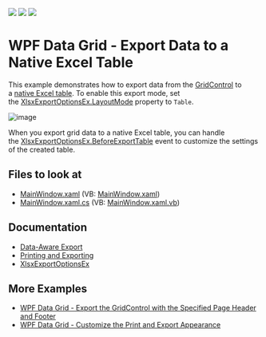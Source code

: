 <!-- default badges list -->
![](https://img.shields.io/endpoint?url=https://codecentral.devexpress.com/api/v1/VersionRange/128650398/22.2.2%2B)
[![](https://img.shields.io/badge/Open_in_DevExpress_Support_Center-FF7200?style=flat-square&logo=DevExpress&logoColor=white)](https://supportcenter.devexpress.com/ticket/details/T466541)
[![](https://img.shields.io/badge/📖_How_to_use_DevExpress_Examples-e9f6fc?style=flat-square)](https://docs.devexpress.com/GeneralInformation/403183)
<!-- default badges end -->
# WPF Data Grid - Export Data to a Native Excel Table

This example demonstrates how to export data from the [GridControl](https://docs.devexpress.com/WPF/DevExpress.Xpf.Grid.GridControl) to a [native Excel table](https://support.microsoft.com/en-us/office/overview-of-excel-tables-7ab0bb7d-3a9e-4b56-a3c9-6c94334e492c). To enable this export mode, set the [XlsxExportOptionsEx.LayoutMode](https://docs.devexpress.com/CoreLibraries/DevExpress.XtraPrinting.XlsxExportOptionsEx.LayoutMode) property to `Table`.

![image](https://user-images.githubusercontent.com/65009440/174605486-2372ac74-223b-443a-990f-28b6e43920d9.png)

When you export grid data to a native Excel table, you can handle the [XlsxExportOptionsEx.BeforeExportTable](https://docs.devexpress.com/CoreLibraries/DevExpress.XtraPrinting.XlsxExportOptionsEx.BeforeExportTable) event to customize the settings of the created table.

<!-- default file list -->
## Files to look at

* [MainWindow.xaml](./CS/WpfApplication80/MainWindow.xaml) (VB: [MainWindow.xaml](./VB/WpfApplication80/MainWindow.xaml))
* [MainWindow.xaml.cs](./CS/WpfApplication80/MainWindow.xaml.cs) (VB: [MainWindow.xaml.vb](./VB/WpfApplication80/MainWindow.xaml.vb))

<!-- default file list end -->

## Documentation

* [Data-Aware Export](https://docs.devexpress.com/WPF/10018/controls-and-libraries/data-grid/printing-and-exporting/data-aware-export)
* [Printing and Exporting](https://docs.devexpress.com/WPF/117296/controls-and-libraries/data-grid/printing-and-exporting)
* [XlsxExportOptionsEx](https://docs.devexpress.com/CoreLibraries/DevExpress.XtraPrinting.XlsxExportOptionsEx)

## More Examples

* [WPF Data Grid - Export the GridControl with the Specified Page Header and Footer](https://github.com/DevExpress-Examples/how-to-create-the-print-page-header-and-footer-when-exporting-the-gridcontrol-e2608)
* [WPF Data Grid - Customize the Print and Export Appearance](https://github.com/DevExpress-Examples/wpf-data-grid-customize-print-export-appearance)
